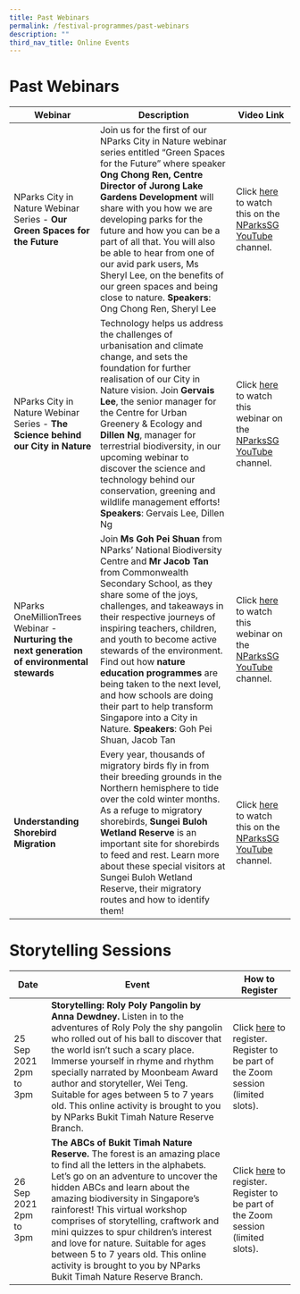 ```yaml
---
title: Past Webinars
permalink: /festival-programmes/past-webinars
description: ""
third_nav_title: Online Events
---
```

# **Past Webinars**


| Webinar | Description | Video Link |
| -------- | -------- | -------- |
| NParks City in Nature Webinar Series - **Our Green Spaces for the Future** | Join us for the first of our NParks City in Nature webinar series entitled “Green Spaces for the Future” where speaker **Ong Chong Ren, Centre Director of Jurong Lake Gardens Development** will share with you how we are developing parks for the future and how you can be a part of all that. You will also be able to hear from one of our avid park users, Ms Sheryl Lee, on the benefits of our green spaces and being close to nature. **Speakers**: Ong Chong Ren, Sheryl Lee|Click [here](https://go.gov.sg/nparksgsfcin) to watch this on the [NParksSG YouTube](https://www.youtube.com/nparkssg) channel.
| NParks City in Nature Webinar Series - **The Science behind our City in Nature** | Technology helps us address the challenges of urbanisation and climate change, and sets the foundation for further realisation of our City in Nature vision. Join **Gervais Lee**, the senior manager for the Centre for Urban Greenery & Ecology and **Dillen Ng**, manager for terrestrial biodiversity, in our upcoming webinar to discover the science and technology behind our conservation, greening and wildlife management efforts! **Speakers**: Gervais Lee, Dillen Ng |Click [here](https://go.gov.sg/nparkssciencecin) to watch this webinar on the [NParksSG YouTube](https://www.youtube.com/nparkssg) channel.|
| NParks OneMillionTrees Webinar - **Nurturing the next generation of environmental stewards**    | Join **Ms Goh Pei Shuan** from NParks’ National Biodiversity Centre and **Mr Jacob Tan** from Commonwealth Secondary School, as they share some of the joys, challenges, and takeaways in their respective journeys of inspiring teachers, children, and youth to become active stewards of the environment. Find out how **nature education programmes** are being taken to the next level, and how schools are doing their part to help transform Singapore into a City in Nature. **Speakers**: Goh Pei Shuan, Jacob Tan    | Click [here](https://go.gov.sg/nparksgsfcin) to watch this webinar on the [NParksSG YouTube](https://www.youtube.com/nparkssg) channel.    |
|**Understanding Shorebird Migration**|Every year, thousands of migratory birds fly in from their breeding grounds in the Northern hemisphere to tide over the cold winter months. As a refuge to migratory shorebirds, **Sungei Buloh Wetland Reserve** is an important site for shorebirds to feed and rest. Learn more about these special visitors at Sungei Buloh Wetland Reserve, their migratory routes and how to identify them!|Click [here](https://go.gov.sg/nparksshorebirdanimation) to watch this on the [NParksSG YouTube](https://www.youtube.com/nparkssg) channel.


# **Storytelling Sessions**


| Date | Event | How to Register |
| -------- | -------- | -------- |
| 25 Sep 2021 2pm to 3pm     | **Storytelling: Roly Poly Pangolin by Anna Dewdney.** Listen in to the adventures of Roly Poly the shy pangolin who rolled out of his ball to discover that the world isn’t such a scary place. Immerse yourself in rhyme and rhythm specially narrated by Moonbeam Award author and storyteller, Wei Teng. Suitable for ages between 5 to 7 years old. This online activity is brought to you by NParks Bukit Timah Nature Reserve Branch.     | Click [here](https://go.gov.sg/cnfob) to register. Register to be part of the Zoom session (limited slots).     | 
26 Sep 2021 2pm to 3pm | **The ABCs of Bukit Timah Nature Reserve.** The forest is an amazing place to find all the letters in the alphabets. Let’s go on an adventure to uncover the hidden ABCs and learn about the amazing biodiversity in Singapore’s rainforest! This virtual workshop comprises of storytelling, craftwork and mini quizzes to spur children’s interest and love for nature. Suitable for ages between 5 to 7 years old. This online activity is brought to you by NParks Bukit Timah Nature Reserve Branch. | Click [here](https://go.gov.sg/cnfob) to register. Register to be part of the Zoom session (limited slots).     |